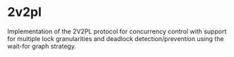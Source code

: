 # 2v2pl
Implementation of the 2V2PL protocol for concurrency control with support for multiple lock granularities and deadlock detection/prevention using the wait-for graph strategy.
